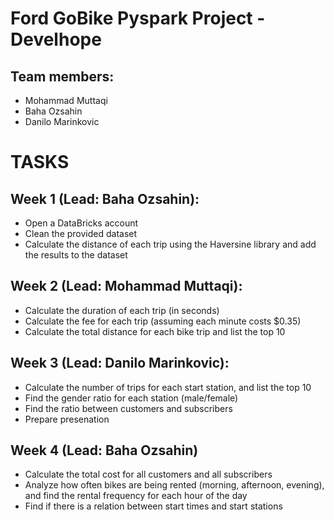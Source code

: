 # Ford GoBike Pyspark Project - Develhope


## Team members: 
- Mohammad Muttaqi
- Baha Ozsahin
- Danilo Marinkovic


# TASKS
## Week 1 (Lead: Baha Ozsahin):
- Open a DataBricks account
- Clean the provided dataset
- Calculate the distance of each trip using the Haversine library and add the results to the dataset

## Week 2 (Lead: Mohammad Muttaqi):
- Calculate the duration of each trip (in seconds)
- Calculate the fee for each trip (assuming each minute costs $0.35)
- Calculate the total distance for each bike trip and list the top 10

## Week 3 (Lead: Danilo Marinkovic):
- Calculate the number of trips for each start station, and list the top 10
- Find the gender ratio for each station (male/female)
- Find the ratio between customers and subscribers
- Prepare presenation

## Week 4 (Lead: Baha Ozsahin)
- Calculate the total cost for all customers and all subscribers
- Analyze how often bikes are being rented (morning, afternoon, evening), and find the rental frequency for each hour of the day
- Find if there is a relation between start times and start stations
